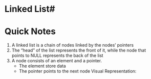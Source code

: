 # Linked List#

# Quick Notes #
1. A linked list is a chain of nodes linked by the nodes’ pointers
2. The “head” of the list represents the front of it, while the node that points to NULL 
represents the back of the list
3. A node consists of an element and a pointer.
    - The element store data
    - The pointer points to the next node
Visual Representation:

